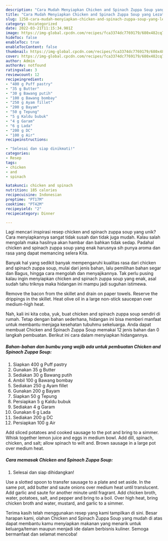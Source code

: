 ```yaml
---
description: "Cara Mudah Menyiapkan Chicken and Spinach Zuppa Soup yang Lezat"
title: "Cara Mudah Menyiapkan Chicken and Spinach Zuppa Soup yang Lezat"
slug: 1258-cara-mudah-menyiapkan-chicken-and-spinach-zuppa-soup-yang-lezat
category: Uncategorized
date: 2022-03-21T11:15:34.901Z
image: https://img-global.cpcdn.com/recipes/fca3374dc7769179/680x482cq70/chicken-and-spinach-zuppa-soup-foto-resep-utama.jpg
hideToc: false
enableToc: true
enableTocContent: false
thumbnail: https://img-global.cpcdn.com/recipes/fca3374dc7769179/680x482cq70/chicken-and-spinach-zuppa-soup-foto-resep-utama.jpg
cover: https://img-global.cpcdn.com/recipes/fca3374dc7769179/680x482cq70/chicken-and-spinach-zuppa-soup-foto-resep-utama.jpg
author: Admin
authorAv: notfound
ratingvalue: 3
reviewcount: 12
recipeingredient:
- "400 g Puff pastry"
- "35 g Butter"
- "30 g Bawang putih"
- "100 g Bawang bombay"
- "250 g Ayam fillet"
- "200 g Bayam"
- "50 g Tepung"
- "5 g Kaldu bubuk"
- "4 g Garam"
- "6 g Lada"
- "200 g DC"
- "100 g Air"
recipeinstructions:

- "Selesai dan siap dinikmati!"
categories:
- Resep
tags:
- chicken
- and
- spinach

katakunci: chicken and spinach 
nutrition: 185 calories
recipecuisine: Indonesian
preptime: "PT17M"
cooktime: "PT42M"
recipeyield: "2"
recipecategory: Dinner

---
```





Lagi mencari inspirasi resep chicken and spinach zuppa soup yang unik? Cara menyiapkannya sangat tidak susah dan tidak juga mudah. Kalau salah mengolah maka hasilnya akan hambar dan bahkan tidak sedap. Padahal chicken and spinach zuppa soup yang enak harusnya sih punya aroma dan rasa yang dapat memancing selera Kita.





Banyak hal yang sedikit banyak mempengaruhi kualitas rasa dari chicken and spinach zuppa soup, mulai dari jenis bahan, lalu pemilihan bahan segar dan Bagus, hingga cara mengolah dan menyajikannya. Tak perlu pusing kalau ingin menyiapkan chicken and spinach zuppa soup yang enak,      asal sudah tahu triknya maka hidangan ini mampu jadi suguhan istimewa.














Remove the bacon from the skillet and drain on paper towels. Reserve the drippings in the skillet. Heat olive oil in a large non-stick saucepan over medium-high heat.






Nah, kali ini kita coba, yuk, buat chicken and spinach zuppa soup sendiri di rumah. Tetap dengan bahan sederhana, hidangan ini bisa memberi manfaat untuk membantu menjaga kesehatan tubuhmu sekeluarga. Anda dapat membuat Chicken and Spinach Zuppa Soup memakai 12 jenis bahan dan 0 langkah pembuatan. Berikut ini cara dalam menyiapkan hidangannya.

<!--inarticleads1-->

##### Bahan-bahan dan bumbu yang wajib ada untuk pembuatan Chicken and Spinach Zuppa Soup:

1. Siapkan 400 g Puff pastry
1. Gunakan 35 g Butter
1. Sediakan 30 g Bawang putih
1. Ambil 100 g Bawang bombay
1. Sediakan 250 g Ayam fillet
1. Gunakan 200 g Bayam
1. Siapkan 50 g Tepung
1. Persiapkan 5 g Kaldu bubuk
1. Sediakan 4 g Garam
1. Gunakan 6 g Lada
1. Sediakan 200 g DC
1. Persiapkan 100 g Air


Add sliced potatoes and cooked sausage to the pot and bring to a simmer. Whisk together lemon juice and eggs in medium bowl. Add dill, spinach, chicken, and salt; allow spinach to wilt and. Brown sausage in a large pot over medium heat. 

<!--inarticleads2-->

##### Cara memasak Chicken and Spinach Zuppa Soup:


1. Selesai dan siap dihidangkan!

Use a slotted spoon to transfer sausage to a plate and set aside. In the same pot, add butter and saute onions over medium heat until translucent. Add garlic and saute for another minute until fragrant. Add chicken broth, water, potatoes, salt, and pepper and bring to a boil. Over high heat, bring chicken broth and water, mustard, and garlic to a simmer. 

Terima kasih telah menggunakan resep yang kami tampilkan di sini. Besar harapan kami, olahan Chicken and Spinach Zuppa Soup yang mudah di atas dapat membantu kamu menyiapkan makanan yang menarik untuk keluarga/teman maupun menjadi ide dalam berbisnis kuliner. Semoga bermanfaat dan selamat mencoba!
